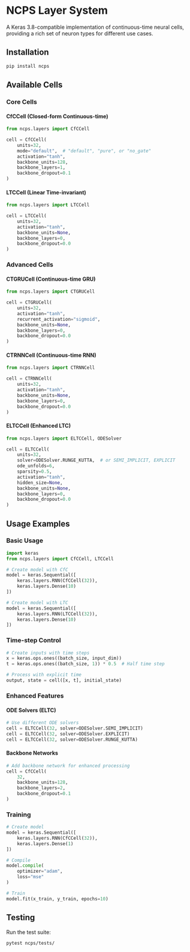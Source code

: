 # NCPS Layer System

A Keras 3.8-compatible implementation of continuous-time neural cells, providing a rich set of neuron types for different use cases.

## Installation

```bash
pip install ncps
```

## Available Cells

### Core Cells

#### CfCCell (Closed-form Continuous-time)
```python
from ncps.layers import CfCCell

cell = CfCCell(
    units=32,
    mode="default",  # "default", "pure", or "no_gate"
    activation="tanh",
    backbone_units=128,
    backbone_layers=1,
    backbone_dropout=0.1
)
```

#### LTCCell (Linear Time-invariant)
```python
from ncps.layers import LTCCell

cell = LTCCell(
    units=32,
    activation="tanh",
    backbone_units=None,
    backbone_layers=0,
    backbone_dropout=0.0
)
```

### Advanced Cells

#### CTGRUCell (Continuous-time GRU)
```python
from ncps.layers import CTGRUCell

cell = CTGRUCell(
    units=32,
    activation="tanh",
    recurrent_activation="sigmoid",
    backbone_units=None,
    backbone_layers=0,
    backbone_dropout=0.0
)
```

#### CTRNNCell (Continuous-time RNN)
```python
from ncps.layers import CTRNNCell

cell = CTRNNCell(
    units=32,
    activation="tanh",
    backbone_units=None,
    backbone_layers=0,
    backbone_dropout=0.0
)
```

#### ELTCCell (Enhanced LTC)
```python
from ncps.layers import ELTCCell, ODESolver

cell = ELTCCell(
    units=32,
    solver=ODESolver.RUNGE_KUTTA,  # or SEMI_IMPLICIT, EXPLICIT
    ode_unfolds=6,
    sparsity=0.5,
    activation="tanh",
    hidden_size=None,
    backbone_units=None,
    backbone_layers=0,
    backbone_dropout=0.0
)
```

## Usage Examples

### Basic Usage

```python
import keras
from ncps.layers import CfCCell, LTCCell

# Create model with CfC
model = keras.Sequential([
    keras.layers.RNN(CfCCell(32)),
    keras.layers.Dense(10)
])

# Create model with LTC
model = keras.Sequential([
    keras.layers.RNN(LTCCell(32)),
    keras.layers.Dense(10)
])
```

### Time-step Control

```python
# Create inputs with time steps
x = keras.ops.ones((batch_size, input_dim))
t = keras.ops.ones((batch_size, 1)) * 0.5  # Half time step

# Process with explicit time
output, state = cell([x, t], initial_state)
```

### Enhanced Features

#### ODE Solvers (ELTC)
```python
# Use different ODE solvers
cell = ELTCCell(32, solver=ODESolver.SEMI_IMPLICIT)
cell = ELTCCell(32, solver=ODESolver.EXPLICIT)
cell = ELTCCell(32, solver=ODESolver.RUNGE_KUTTA)
```

#### Backbone Networks
```python
# Add backbone network for enhanced processing
cell = CfCCell(
    32,
    backbone_units=128,
    backbone_layers=2,
    backbone_dropout=0.1
)
```

### Training

```python
# Create model
model = keras.Sequential([
    keras.layers.RNN(CfCCell(32)),
    keras.layers.Dense(1)
])

# Compile
model.compile(
    optimizer="adam",
    loss="mse"
)

# Train
model.fit(x_train, y_train, epochs=10)
```

## Testing

Run the test suite:

```bash
pytest ncps/tests/